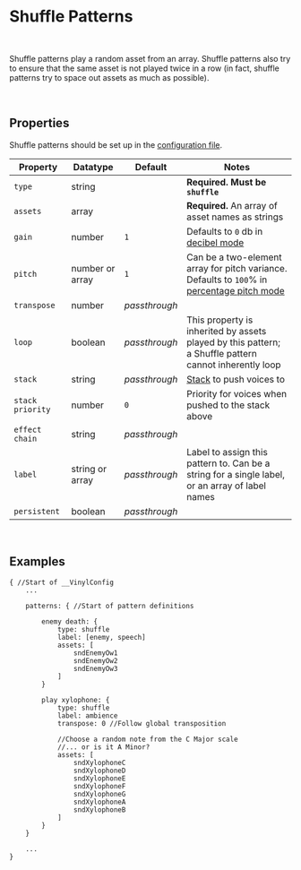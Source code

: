 # Shuffle Patterns

&nbsp;

Shuffle patterns play a random asset from an array. Shuffle patterns also try to ensure that the same asset is not played twice in a row (in fact, shuffle patterns try to space out assets as much as possible).

&nbsp;

## Properties

Shuffle patterns should be set up in the [configuration file](Config-File).

|Property        |Datatype        |Default      |Notes                                                                                                      |
|----------------|----------------|-------------|-----------------------------------------------------------------------------------------------------------|
|`type`          |string          |             |**Required. Must be `shuffle`**                                                                            |
|`assets`        |array           |             |**Required.** An array of asset names as strings                                                           |
|`gain`          |number          |`1`          |Defaults to `0` db in [decibel mode](Config-Macros)                                                        |
|`pitch`         |number or array |`1`          |Can be a two-element array for pitch variance. Defaults to `100`% in [percentage pitch mode](Config-Macros)|
|`transpose`     |number          |*passthrough*|                                                                                                           |
|`loop`          |boolean         |*passthrough*|This property is inherited by assets played by this pattern; a Shuffle pattern cannot inherently loop      |
|`stack`         |string          |*passthrough*|[Stack](Stacks) to push voices to                                                                          |
|`stack priority`|number          |`0`          |Priority for voices when pushed to the stack above                                                         |
|`effect chain`  |string          |*passthrough*|                                                                                                           |
|`label`         |string or array |*passthrough*|Label to assign this pattern to. Can be a string for a single label, or an array of label names            |
|`persistent`    |boolean         |*passthrough*|                                                                                                           |

&nbsp;

## Examples

```
{ //Start of __VinylConfig
	...
    
	patterns: { //Start of pattern definitions

        enemy death: {
        	type: shuffle
        	label: [enemy, speech]
        	assets: [
                sndEnemyOw1
                sndEnemyOw2
                sndEnemyOw3
        	]
        }

        play xylophone: {
        	type: shuffle
        	label: ambience
        	transpose: 0 //Follow global transposition

        	//Choose a random note from the C Major scale
        	//... or is it A Minor?
        	assets: [
                sndXylophoneC
                sndXylophoneD
                sndXylophoneE
                sndXylophoneF
                sndXylophoneG
                sndXylophoneA
                sndXylophoneB
        	]
        }
	}

	...
}
```